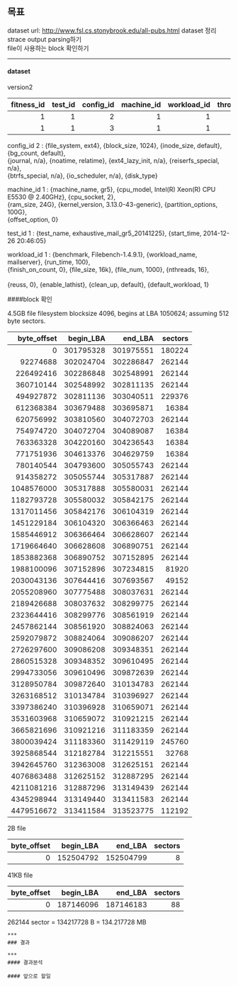 ## 목표
dataset url: http://www.fsl.cs.stonybrook.edu/all-pubs.html
dataset 정리<br>
strace output parsing하기<br>
file이 사용하는 block 확인하기<br>

***
#### dataset
version2

| fitness_id | test_id | config_id | machine_id | workload_id | throughput |
| ---------: | ------: | --------: | ---------: | ----------: | ---------: |
|          1 |       1 |         2 |          1 |           1 |      10342 |
|          1 |       1 |         3 |          1 |           1 |      18478 |

config_id 2 : {file_system, ext4}, {block_size, 1024}, {inode_size, default}, {bg_count, default}, <br>
              {journal, n/a}, {noatime, relatime}, {ext4_lazy_init, n/a}, {reiserfs_special, n/a}, <br>
              {btrfs_special, n/a}, {io_scheduler, n/a}, {disk_type} <br>
              
machine_id 1 : {machine_name, gr5}, {cpu_model, Intel(R) Xeon(R) CPU E5530 @ 2.40GHz}, {cpu_socket, 2}, <br>
               {ram_size, 24G}, {kernel_version, 3.13.0-43-generic}, {partition_options, 100G}, <br>
               {offset_option, 0} <br>
               
test_id 1 : {test_name, exhaustive_mail_gr5_20141225}, {start_time, 2014-12-26 20:46:05} <br>

workload_id 1 : {benchmark, Filebench-1.4.9.1}, {workload_name, mailserver}, {run_time, 100}, <br>
                {finish_on_count, 0}, {file_size, 16k}, {file_num, 1000}, {nthreads, 16}, <br>                
                {reuss, 0}, {enable_lathist}, {clean_up, default}, {default_workload, 1} <br>

####block 확인

4.5GB file
filesystem blocksize 4096, begins at LBA 1050624; assuming 512 byte sectors.

| byte_offset | begin_LBA | end_LBA   | sectors   |
| ----------: | --------: | --------: | --------: | 
|           0 | 301795328 | 301975551 |    180224 |
|    92274688 | 302024704 | 302286847 |    262144 |
|   226492416 | 302286848 | 302548991 |    262144 |
|   360710144 | 302548992 | 302811135 |    262144 |
|   494927872 | 302811136 | 303040511 |    229376 |
|   612368384 | 303679488 | 303695871 |     16384 |
|   620756992 | 303810560 | 304072703 |    262144 |
|   754974720 | 304072704 | 304089087 |     16384 |
|   763363328 | 304220160 | 304236543 |     16384 |
|   771751936 | 304613376 | 304629759 |     16384 |
|   780140544 | 304793600 | 305055743 |    262144 |
|   914358272 | 305055744 | 305317887 |    262144 |
|  1048576000 | 305317888 | 305580031 |    262144 |
|  1182793728 | 305580032 | 305842175 |    262144 |
|  1317011456 | 305842176 | 306104319 |    262144 |
|  1451229184 | 306104320 | 306366463 |    262144 |
|  1585446912 | 306366464 | 306628607 |    262144 |
|  1719664640 | 306628608 | 306890751 |    262144 |
|  1853882368 | 306890752 | 307152895 |    262144 |
|  1988100096 | 307152896 | 307234815 |     81920 |
|  2030043136 | 307644416 | 307693567 |     49152 |
|  2055208960 | 307775488 | 308037631 |    262144 |
|  2189426688 | 308037632 | 308299775 |    262144 |
|  2323644416 | 308299776 | 308561919 |    262144 |
|  2457862144 | 308561920 | 308824063 |    262144 |
|  2592079872 | 308824064 | 309086207 |    262144 |
|  2726297600 | 309086208 | 309348351 |    262144 |
|  2860515328 | 309348352 | 309610495 |    262144 |
|  2994733056 | 309610496 | 309872639 |    262144 |
|  3128950784 | 309872640 | 310134783 |    262144 |
|  3263168512 | 310134784 | 310396927 |    262144 |
|  3397386240 | 310396928 | 310659071 |    262144 |
|  3531603968 | 310659072 | 310921215 |    262144 |
|  3665821696 | 310921216 | 311183359 |    262144 |
|  3800039424 | 311183360 | 311429119 |    245760 |
|  3925868544 | 312182784 | 312215551 |     32768 |
|  3942645760 | 312363008 | 312625151 |    262144 |
|  4076863488 | 312625152 | 312887295 |    262144 |
|  4211081216 | 312887296 | 313149439 |    262144 |
|  4345298944 | 313149440 | 313411583 |    262144 |
|  4479516672 | 313411584 | 313523775 |    112192 |

2B file

| byte_offset | begin_LBA | end_LBA   | sectors |
| ----------: | --------: | --------: | ------: |
|           0 | 152504792 | 152504799 |       8 |

41KB file

| byte_offset | begin_LBA | end_LBA   | sectors |
| ----------: | --------: | --------: | ------: |
|           0 | 187146096 | 187146183 |      88 |

262144 sector = 134217728 B = 134.217728 MB

```
***
### 결과

***
#### 결과분석

#### 앞으로 할일
